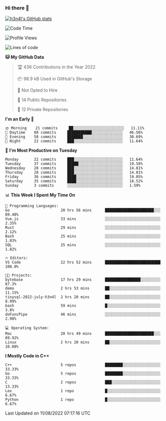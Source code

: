 ### Hi there 👋

[![h3n4l's GitHub stats](https://github-readme-stats.vercel.app/api?username=h3n4l&count_private=true&show_icons=true&theme=radical)](https://github.com/h3n4l/github-readme-stats)

<!--START_SECTION:waka-->
![Code Time](http://img.shields.io/badge/Code%20Time-564%20hrs%2042%20mins-blue)

![Profile Views](http://img.shields.io/badge/Profile%20Views-4-blue)

![Lines of code](https://img.shields.io/badge/From%20Hello%20World%20I%27ve%20Written-39%20Thousand%20lines%20of%20code-blue)

**🐱 My GitHub Data** 

> 🏆 436 Contributions in the Year 2022
 > 
> 📦 98.9 kB Used in GitHub's Storage 
 > 
> 🚫 Not Opted to Hire
 > 
> 📜 14 Public Repositories 
 > 
> 🔑 12 Private Repositories  
 > 
**I'm an Early 🐤** 

```text
🌞 Morning    21 commits     ██░░░░░░░░░░░░░░░░░░░░░░░   11.11% 
🌆 Daytime    88 commits     ███████████░░░░░░░░░░░░░░   46.56% 
🌃 Evening    58 commits     ███████░░░░░░░░░░░░░░░░░░   30.69% 
🌙 Night      22 commits     ███░░░░░░░░░░░░░░░░░░░░░░   11.64%

```
📅 **I'm Most Productive on Tuesday** 

```text
Monday       22 commits     ███░░░░░░░░░░░░░░░░░░░░░░   11.64% 
Tuesday      37 commits     █████░░░░░░░░░░░░░░░░░░░░   19.58% 
Wednesday    28 commits     ███░░░░░░░░░░░░░░░░░░░░░░   14.81% 
Thursday     28 commits     ███░░░░░░░░░░░░░░░░░░░░░░   14.81% 
Friday       36 commits     ████░░░░░░░░░░░░░░░░░░░░░   19.05% 
Saturday     35 commits     ████░░░░░░░░░░░░░░░░░░░░░   18.52% 
Sunday       3 commits      ░░░░░░░░░░░░░░░░░░░░░░░░░   1.59%

```


📊 **This Week I Spent My Time On** 

```text
💬 Programming Languages: 
Go                       20 hrs 56 mins      ██████████████████████░░░   89.48% 
Vue.js                   33 mins             ░░░░░░░░░░░░░░░░░░░░░░░░░   2.35% 
Rust                     29 mins             ░░░░░░░░░░░░░░░░░░░░░░░░░   2.12% 
Bash                     25 mins             ░░░░░░░░░░░░░░░░░░░░░░░░░   1.83% 
SQL                      25 mins             ░░░░░░░░░░░░░░░░░░░░░░░░░   1.82%

🔥 Editors: 
VS Code                  22 hrs 52 mins      █████████████████████████   100.0%

🐱‍💻 Projects: 
bytebase                 17 hrs 29 mins      ████████████████░░░░░░░░░   67.3% 
demo                     2 hrs 53 mins       ██░░░░░░░░░░░░░░░░░░░░░░░   11.15% 
tinysql-2022-july-h3n4l  2 hrs 20 mins       ██░░░░░░░░░░░░░░░░░░░░░░░   8.99% 
bash                     59 mins             █░░░░░░░░░░░░░░░░░░░░░░░░   3.8% 
doFuncPipe               46 mins             ░░░░░░░░░░░░░░░░░░░░░░░░░   2.98%

💻 Operating System: 
Mac                      20 hrs 49 mins      ██████████████████████░░░   89.92% 
Linux                    2 hrs 20 mins       ██░░░░░░░░░░░░░░░░░░░░░░░   10.08%

```

**I Mostly Code in C++** 

```text
C++                      5 repos             ████████░░░░░░░░░░░░░░░░░   33.33% 
Go                       5 repos             ████████░░░░░░░░░░░░░░░░░   33.33% 
C                        2 repos             ███░░░░░░░░░░░░░░░░░░░░░░   13.33% 
Lex                      1 repo              █░░░░░░░░░░░░░░░░░░░░░░░░   6.67% 
Python                   1 repo              █░░░░░░░░░░░░░░░░░░░░░░░░   6.67%

```



 Last Updated on 11/08/2022 07:17:16 UTC
<!--END_SECTION:waka-->

